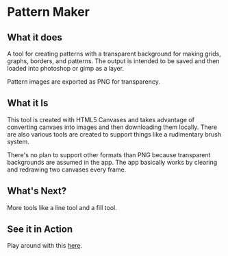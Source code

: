 # Pattern Maker

## What it does
A tool for creating patterns with a transparent background for making grids, graphs, borders, and patterns. The output is intended to be saved and then loaded into photoshop or gimp as a layer.

Pattern images are exported as PNG for transparency. 

## What it Is
This tool is created with HTML5 Canvases and takes advantage of converting canvaes into images and then downloading them locally. There are also various tools are created to support things like a rudimentary brush system.

There's no plan to support other formats than PNG because transparent backgrounds are assumed in the app. The app basically works by clearing and redrawing two canvases every frame.

## What's Next?
More tools like a line tool and a fill tool.

## See it in Action
Play around with this [here](http://zeliepa.net/cabbruzzese/PatternMaker).